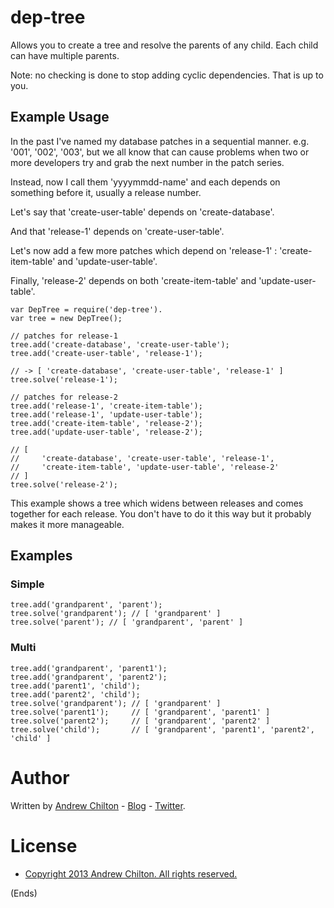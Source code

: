 # dep-tree #

Allows you to create a tree and resolve the parents of any child. Each child can have multiple parents.

Note: no checking is done to stop adding cyclic dependencies. That is up to you.

## Example Usage ##

In the past I've named my database patches in a sequential manner. e.g. '001', '002', '003', but we all know that can
cause problems when two or more developers try and grab the next number in the patch series.

Instead, now I call them 'yyyymmdd-name' and each depends on something before it, usually a release number.

Let's say that 'create-user-table' depends on 'create-database'.

And that 'release-1' depends on 'create-user-table'.

Let's now add a few more patches which depend on 'release-1' : 'create-item-table' and 'update-user-table'.

Finally, 'release-2' depends on both 'create-item-table' and 'update-user-table'.

```
var DepTree = require('dep-tree').
var tree = new DepTree();

// patches for release-1
tree.add('create-database', 'create-user-table');
tree.add('create-user-table', 'release-1');

// -> [ 'create-database', 'create-user-table', 'release-1' ]
tree.solve('release-1');

// patches for release-2
tree.add('release-1', 'create-item-table');
tree.add('release-1', 'update-user-table');
tree.add('create-item-table', 'release-2');
tree.add('update-user-table', 'release-2');

// [
//     'create-database', 'create-user-table', 'release-1',
//     'create-item-table', 'update-user-table', 'release-2'
// ]
tree.solve('release-2');
```

This example shows a tree which widens between releases and comes together for each release. You don't have to do it
this way but it probably makes it more manageable.

## Examples ##

### Simple ###

```
tree.add('grandparent', 'parent');
tree.solve('grandparent'); // [ 'grandparent' ]
tree.solve('parent'); // [ 'grandparent', 'parent' ]
```

### Multi ###

```
tree.add('grandparent', 'parent1');
tree.add('grandparent', 'parent2');
tree.add('parent1', 'child');
tree.add('parent2', 'child');
tree.solve('grandparent'); // [ 'grandparent' ]
tree.solve('parent1');     // [ 'grandparent', 'parent1' ]
tree.solve('parent2');     // [ 'grandparent', 'parent2' ]
tree.solve('child');       // [ 'grandparent', 'parent1', 'parent2', 'child' ]
```

# Author #

Written by [Andrew Chilton](http://chilts.org/) - [Blog](http://chilts.org/blog/) -
[Twitter](https://twitter.com/andychilton).

# License #

* [Copyright 2013 Andrew Chilton.  All rights reserved.](http://chilts.mit-license.org/2013/)

(Ends)
